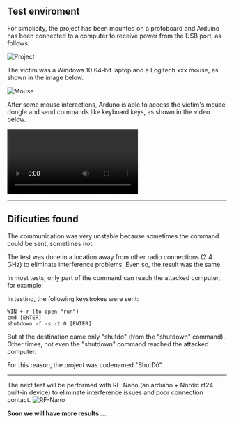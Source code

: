 ## Test enviroment

For simplicity, the project has been mounted on a protoboard and Arduino has been connected to a computer to receive power from the USB port, as follows.

![Project](https://raw.githubusercontent.com/dnatividade/Arduino_mousejack/master/testing/project.jpg)


The victim was a Windows 10 64-bit laptop and a Logitech xxx mouse, as shown in the image below.

![Mouse](https://raw.githubusercontent.com/dnatividade/Arduino_mousejack/master/testing/mouse.jpg)


After some mouse interactions, Arduno is able to access the victim's mouse dongle and send commands like keyboard keys, as shown in the video below.

![Video](./working.webm)

---

## Dificuties found

 The communication was very unstable because sometimes the command could be sent, sometimes not.

 The test was done in a location away from other radio connections (2.4 GHz) to eliminate interference problems. Even so, the result was the same.

 In most tests, only part of the command can reach the attacked computer, for example:

 In testing, the following keystrokes were sent:
```
WIN + r (to open "run")
cmd [ENTER]
shutdown -f -s -t 0 [ENTER]
```

But at the destination came only "shutdo" (from the "shutdown" command).
Other times, not even the "shutdown" command reached the attacked computer.

For this reason, the project was codenamed "ShutDô".

---

The next test will be performed with RF-Nano (an arduino + Nordic rf24 built-in device) to eliminate interference issues and poor connection contact.
![RF-Nano](https://raw.githubusercontent.com/dnatividade/Arduino_mousejack/master/img/rf-nano.jpeg)

**Soon we will have more results ...**
